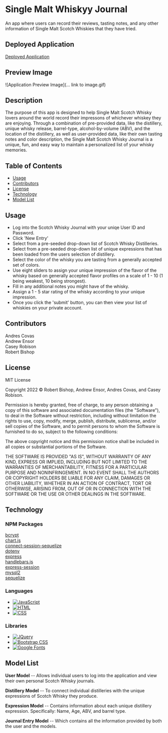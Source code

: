 # Single Malt Whiskyy Journal
An app where users can record their reviews, tasting notes, and any other information of Single Malt Scotch Whiskies that they have tried.

## Deployed Application
[Deployed Application](https://whisky-journal.herokuapp.com/)

## Preview Image
![Application Preview Image](... link to image.gif)

## Description 
The purpose of this app is designed to help Single Malt Scotch Whisky lovers around the world record their impressons of whichever whiskey they are enjoying. Through a combination of pre-provided data, like the distillery, unique whisky release, barrel-type, alcohol-by-volume (ABV), and the location of the distillery, as well as user-provided data, like their own tasting notes and color description, the Single Malt Scotch Whisky Journal is a unique, fun, and easy way to maintain a personalized list of your whisky memories.

## Table of Contents

- [Usage](#usage)  
- [Contributors](#contributors)  
- [License](#license)  
- [Technology](#technology)
- [Model List](#models)

## Usage

* Log into the Scotch Whisky Journal with your uniqe User ID and Password.  
* Click 'New Entry'  
* Select from a pre-seeded drop-down list of Scotch Whisky Distilleries.  
* Select from a pre-seeded drop-down list of unique expressions that has been loaded from the users selection of distillery.  
* Select the color of the whisky you are tasting from a generally accepted set of colors.  
* Use eight sliders to assign your unique impression of the flavor of the whisky based on generally accepted flavor profiles on a scale of 1 - 10 (1 being weakest, 10 being strongest).  
* Fill in any additional notes you might have of the whisky.  
* Assign a 1 - 5 star rating of the whisky according to your unique impression.
* Once you click the 'submit' button, you can then view your list of whiskies on your private account.
## Contributors
Andres Covas  
Andrew Ensor  
Casey Robison  
Robert Bishop
## License

MIT License

Copyright 2022 &copy; Robert Bishop, Andrew Ensor, Andres Covas, and Casey Robison.

Permission is hereby granted, free of charge, to any person obtaining a copy of this software and associated documentation files (the "Software"), to deal in the Software without restriction, including without limitation the rights to use, copy, modify, merge, publish, distribute, sublicense, and/or sell copies of the Software, and to permit persons to whom the Software is furnished to do so, subject to the following conditions:

The above copyright notice and this permission notice shall be included in all copies or substantial portions of the Software.

THE SOFTWARE IS PROVIDED "AS IS", WITHOUT WARRANTY OF ANY KIND, EXPRESS OR IMPLIED, INCLUDING BUT NOT LIMITED TO THE WARRANTIES OF MERCHANTABILITY, FITNESS FOR A PARTICULAR PURPOSE AND NONINFRINGEMENT. IN NO EVENT SHALL THE AUTHORS OR COPYRIGHT HOLDERS BE LIABLE FOR ANY CLAIM, DAMAGES OR OTHER LIABILITY, WHETHER IN AN ACTION OF CONTRACT, TORT OR OTHERWISE, ARISING FROM, OUT OF OR IN CONNECTION WITH THE SOFTWARE OR THE USE OR OTHER DEALINGS IN THE SOFTWARE.
## Technology
### NPM Packages
[bcrypt](https://www.npmjs.com/package/bcrypt)  
[chart.js](https://www.npmjs.com/package/chart.js)  
[connect-session-sequelize](https://www.npmjs.com/package/connect-session-sequelize)  
[dotenv](https://www.npmjs.com/package/dotenv)  
[express](https://www.npmjs.com/package/express)  
[handlebars.js](https://www.npmjs.com/package/handlebars)  
[express-session](https://www.npmjs.com/package/express-session)  
[mysql2](https://www.npmjs.com/package/mysql2)  
[sequelize](https://www.npmjs.com/package/sequelize)

### Languages
- [![JavaScript](https://img.shields.io/badge/JavaScript-323330?style=for-the-badge&logo=javascript&logoColor=F7DF1E)](https://www.javascript.com/)
- [![HTML](https://img.shields.io/badge/HTML5-E34F26?style=for-the-badge&logo=html5&logoColor=white)](https://html.com/)
- [![CSS](https://img.shields.io/badge/CSS3-1572B6?style=for-the-badge&logo=css3&logoColor=white)](https://www.w3schools.com/css/)

### Libraries

- [![JQuery](https://img.shields.io/badge/jQuery-0769AD?style=for-the-badge&logo=jquery&logoColor=white)](https://www.jquery.com/)
- [![Bootstrap CSS](https://img.shields.io/badge/-BOOTSTRAPCSS-orange)](https://www.getbootstrap.com/)
- [![Google Fonts](https://img.shields.io/badge/Google%20FOnts-303030?style=for-the-badge&logo=googlefonts&logoColor=white)](https://www.materializecss.com/)
## Model List
<b>User Model</b> -- Allows individual users to log into the application and view their own personal Scotch Whisky journals.  

<b>Distillery Model</b> -- To connect individual distilleries with the unique expressions of Scotch Whisky they produce.  

<b>Expression Model</b> -- Contains information about each unique distillery expression. Specifically: Name, Age, ABV, and barrel type.  

<b>Journal Entry Model</b> -- Which contains all the information provided by both the user and the models.


